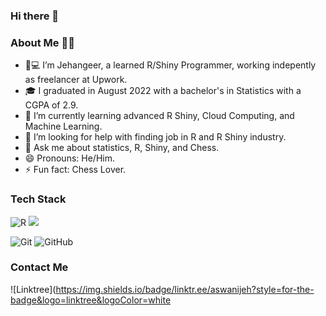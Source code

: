 ### Hi there 👋

### About Me 👩‍💼

- 👀💻 I’m Jehangeer, a learned R/Shiny Programmer, working indepently as freelancer at Upwork. 
- 🎓 I graduated in August 2022 with a bachelor's in Statistics with a CGPA of 2.9. 
- 🌱 I’m currently learning advanced R Shiny, Cloud Computing, and Machine Learning.
- 🤔 I’m looking for help with finding job in R and R Shiny industry. 
- 💬 Ask me about statistics, R, Shiny, and Chess.
- 😄 Pronouns: He/Him.
- ⚡ Fun fact: Chess Lover.

### Tech Stack

![R](https://img.shields.io/badge/r-%23276DC3.svg?style=for-the-badge&logo=r&logoColor=white)
[![](https://img.shields.io/badge/Shiny-shinyapps.io-blue?style=flat&labelColor=white&logo=RStudio&logoColor=blue)](https://matt.dray.shinyapps.io/randoflag/)


![Git](https://img.shields.io/badge/git-%23F05033.svg?style=for-the-badge&logo=git&logoColor=white)
![GitHub](https://img.shields.io/badge/github-%23121011.svg?style=for-the-badge&logo=github&logoColor=white)


### Contact Me

![Linktree](https://img.shields.io/badge/linktr.ee/aswanijeh?style=for-the-badge&logo=linktree&logoColor=white
